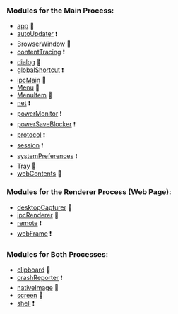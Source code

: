 ### Modules for the Main Process:

* [app](api/app.md) :running:
* [autoUpdater](api/auto-updater.md) :exclamation:
* [BrowserWindow](api/browser-window.md) :running:
* [contentTracing](api/content-tracing.md) :exclamation:
* [dialog](api/dialog.md) :running:
* [globalShortcut](api/global-shortcut.md) :exclamation:
* [ipcMain](api/ipc-main.md) :muscle:
* [Menu](api/menu.md) :running:
* [MenuItem](api/menu-item.md) :running:
* [net](api/net.md) :exclamation:
* [powerMonitor](api/power-monitor.md) :exclamation:
* [powerSaveBlocker](api/power-save-blocker.md) :exclamation:
* [protocol](api/protocol.md) :exclamation:
* [session](api/session.md) :exclamation:
* [systemPreferences](api/system-preferences.md) :exclamation:
* [Tray](api/tray.md) :muscle:
* [webContents](api/web-contents.md) :running:

### Modules for the Renderer Process (Web Page):

* [desktopCapturer](api/desktop-capturer.md)  :muscle:
* [ipcRenderer](api/ipc-renderer.md) :muscle:
* [remote](api/remote.md) :exclamation:
* [webFrame](api/web-frame.md) :exclamation:

### Modules for Both Processes:

* [clipboard](api/clipboard.md) :muscle:
* [crashReporter](api/crash-reporter.md) :exclamation:
* [nativeImage](api/native-image.md) :muscle:
* [screen](api/screen.md) :muscle:
* [shell](api/shell.md) :exclamation:
